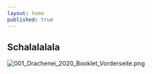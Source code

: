 ```yaml
---
layout: home
published: true
---
```


## Schalalalala

![001_Drachenei_2020_Booklet_Vorderseite.png]({{site.baseurl}}/site/001_Drachenei_2020_Booklet_Vorderseite.png)
